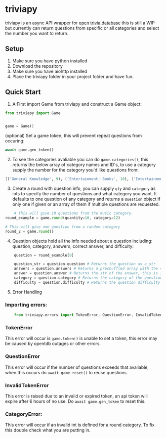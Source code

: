 # triviapy
triviapy is an async API wrapper for [open trivia database](https://opentdb.com/) this is still a WIP but currently can return questions from specific or all categories and select the number you want to return.


## Setup
1. Make sure you have python installed
2. Download the repository
3. Make sure you have aiohttp installed
4. Place the triviapy folder in your project folder and have fun.


## Quick Start

1. A:First import Game from triviapy and construct a Game object:
```python
from triviapy import Game


game = Game()
```

(optional) Set a game token, this will prevent repeat questions from occuring:
```python
await game.gen_token()
```

2. To see the categories avaliable you can do ``game.categories()``, this returns the below array of category names and ID's,
to use a category supply the number for the category you'd like questions from:
```python
[('General Knowledge', 9), ('Entertainment: Books', 10), ('Entertainment: Film', 11), ('Entertainment: Music', 12), ('Entertainment: Musicals & Theatres', 13), ('Entertainment: Television', 14), ('Entertainment: Video Games', 15), ('Entertainment: Board Games', 16), ('Science & Nature', 17), ('Science: Computers', 18), ('Science: Mathematics', 19), ('Mythology', 20), ('Sports', 21), ('Geography', 22), ('History', 23), ('Politics', 24), ('Art', 25), ('Celebrities', 26), ('Animals', 27), ('Vehicles', 28), ('Entertainment: Comics', 29), ('Science: Gadgets', 30), ('Entertainment: Japanese Anime & Manga', 31), ('Entertainment: Cartoon & Animations', 32)]
```

3. Create a round with question info, you can supply ``qty`` and ``category`` as ints to specify the number of questions and what category you want. It defaults to one question of any category and returns a ``Question`` object if only one if given or an array of them if multiple questions are requested.

```python
    # This will give 10 questions from the music category.
round_example = game.round(quantity=10, category=12)

# This will give one question from a random category
round_2 = game.round()

```

4. Question objects hold all the info needed about a question including: question, category, answers, correct answer, and difficulty:
```python
    question = round_example[0]

    question_str = question.question # Returns the question as a str
    answers = question.answers # Returns a preshuffled array with the 4 multiple choice answer posibilities
    answer = question.answer # Returns the str of the answer, this is included in the answers array as well in the same str format.
    category = question.category # Returns the category of the question as a str
    difficulty = question.difficulty # Returns the question difficulty (Easy, Medium or Hard)

```

5. Error Handling
### Importing errors:
```python
    from triviapy.errors import TokenError, QuestionError, InvalidTokenError, CategoryError
```

### TokenError
This error will occur is ``game.token()`` is unable to set a token, this error may be caused by opentdb outages or other errors.

### QuestionError
This error will occur if the number of questions exceeds that avaliable, when this occurs do ``await game.reset()`` to reuse questions.


### InvalidTokenError
This error is raised due to an invalid or expired token, an api token will expire after 6 hours of no use. Do ```await game.gen_token``` to reset this.

### CategoryError:
This error will occur if an invalid int is defined for a round category. To fix this double check what you are putting in.
